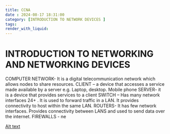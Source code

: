 ```yaml
---
title: CCNA
date : 2024-08-17 18:31:00
category: [INTRODUCTION TO NETWORK DEVICES ]
tags:
render_with_liquid:
---
```


# INTRODUCTION TO NETWORKING AND NETWORKING DEVICES
COMPUTER NETWORK- It is a digital telecommunication network which allows nodes to share resources.
CLIENT – a device that accesses a service made available by a server e.g. Laptop, desktop. Mobile phone
SERVER- it is a device that provides services to a client 
SWITCH – Has many network interfaces 24+  . It is used to forward traffic in a LAN. It provides connectivity to host within the same LAN.
ROUTERS- It has few network interfaces. Provides connectivity between LANS and used to send data over the internet.
FIREWALLS - ne

[Alt text](/assets/img/kioptrix/lab%201.png)


